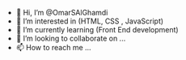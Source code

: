 - 👋 Hi, I’m @OmarSAlGhamdi
- 👀 I’m interested in (HTML, CSS , JavaScript)
- 🌱 I’m currently learning (Front End development)
- 💞️ I’m looking to collaborate on ...
- 📫 How to reach me ...

<!---
OmarSAlGhamdi/OmarSAlGhamdi is a ✨ special ✨ repository because its `README.md` (this file) appears on your GitHub profile.
You can click the Preview link to take a look at your changes.
--->
